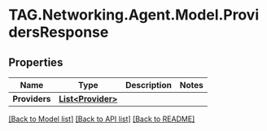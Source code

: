 # TAG.Networking.Agent.Model.ProvidersResponse

## Properties

Name | Type | Description | Notes
------------ | ------------- | ------------- | -------------
**Providers** | [**List&lt;Provider&gt;**](Provider.md) |  | 

[[Back to Model list]](../README.md#documentation-for-models) [[Back to API list]](../README.md#documentation-for-api-endpoints) [[Back to README]](../README.md)

